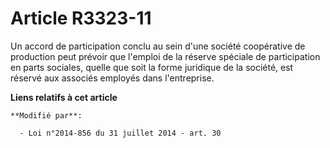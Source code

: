 # Article R3323-11

Un accord de participation conclu au sein d'une société coopérative de production peut prévoir que l'emploi de la réserve
spéciale de participation en parts sociales, quelle que soit la forme juridique de la société, est réservé aux associés
employés dans l'entreprise.

**Liens relatifs à cet article**

	**Modifié par**:

	  - Loi n°2014-856 du 31 juillet 2014 - art. 30
